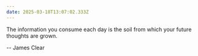 ```yaml
---
date: 2025-03-18T13:07:02.333Z
---
```


The information you consume each day is the soil from which your future thoughts are grown.

-- James Clear